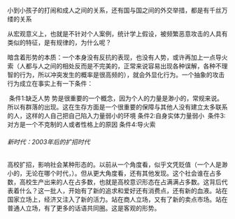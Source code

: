 小到小孩子的打闹和成人之间的关系，还有国与国之间的外交举措，都是有千丝万缕的关系

从宏观意义上，也就是不针对个人案例，统计学上假设，被频繁恶意攻击的人具有类似的特征，是有规律的，为什么呢？

​		暗含着形势的本质：一个本身没有反抗的表现，也没有人势，或许再加上一点导火索（人都与人之间的相处反而是不完美的，正常来说容易出现各种误解，各种不理智的行为，所以冲突发生的概率是很高频的），就会外显化行为。
​		一个抽象的攻击行为成立在事实上有一下条件：

​				条件1:缺乏人势
​						势是很重要的一个概念，因为个人的力量是渺小的，常规来说。所以有群落的出现。这在生存方面是一个很重要的保障
​						与其他人没有建立太多联系的人，这样的人自己把自己陷入力量弱小的环境
​				条件2:自身实体力量弱小
​				条件3:对方是一个不克制的人或者性格上的原因
​				条件4:导火索



###### 新时代：2003年后的扩招时代

​		高校扩招，影响社会某种形态的。以前从一个角度看，似乎文凭贬值（一个人是渺小的，无论在哪个时代，）。但从更大角度看，还有其他发现。这个社会谁在占多数，高校生产出来的人在占多数，也就是高校意识形态在占满满占多数。这背后代表着什么？这一批人，开始有了新的追求和爱好还有消费点，还有新的血液。站在国家立场上，经济又注入了新的活力。站在商人立场，又有了新的卖点市场。站在普通人立场，有了更多的话语共同圈。这是客观的形势。